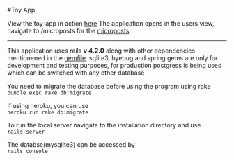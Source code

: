 #Toy App

View the toy-app in action [here](http://ritwick-microposts-app.herokuapp.com/)
The application opens in the users view, navigate to /microposts for the [microposts](http://ritwick-microposts-app.herokuapp.com/microposts)
<hr>

This application uses rails <b>v 4.2.0</b> along with other dependencies mentionened in the [gemfile](https://github.com/archetype2142/toy-app/blob/master/Gemfile).
sqlite3, byebug and spring gems are only for development and testing purposes, for production postgress is being used which can be switched with any other database

You need to migrate the database before using the program using rake<br>
`bundle exec rake db:migrate`


If using heroku, you can use<br>
`heroku run rake db:migrate`
    

To run the local server navigate to the installation directory and use<br>
`rails server`


The databse(mysqlite3) can be accessed by <br>
`rails console`
